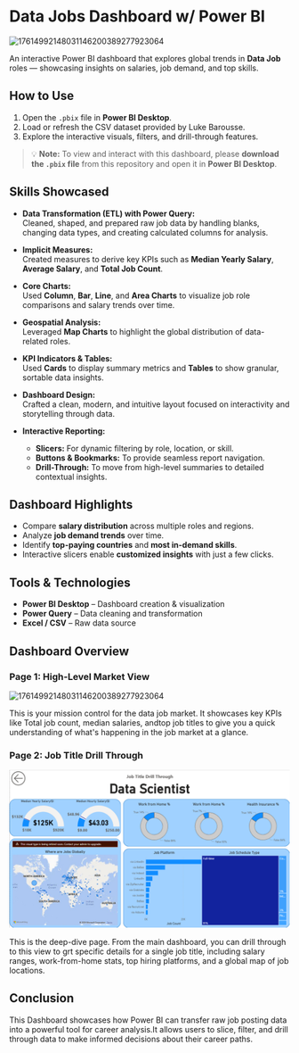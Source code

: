 #  Data Jobs Dashboard w/ Power BI

<img width="1286" height="718" alt="17614992148031146200389277923064" src="https://github.com/user-attachments/assets/1984b008-97a9-47cb-9b5a-f5f9130d3633" />


An interactive Power BI dashboard that explores global trends in **Data Job** roles — showcasing insights on salaries, job demand, and top skills.

## How to Use

1. Open the `.pbix` file in **Power BI Desktop**.  
2. Load or refresh the CSV dataset provided by Luke Barousse.  
3. Explore the interactive visuals, filters, and drill-through features.  

> 💡 **Note:** To view and interact with this dashboard, please **download the `.pbix` file** from this repository and open it in **Power BI Desktop**.

##  Skills Showcased

- **Data Transformation (ETL) with Power Query:**  
  Cleaned, shaped, and prepared raw job data by handling blanks, changing data types, and creating calculated columns for analysis.

- **Implicit Measures:**  
  Created measures to derive key KPIs such as **Median Yearly Salary**, **Average Salary**, and **Total Job Count**.

- **Core Charts:**  
  Used **Column**, **Bar**, **Line**, and **Area Charts** to visualize job role comparisons and salary trends over time.

- **Geospatial Analysis:**  
  Leveraged **Map Charts** to highlight the global distribution of data-related roles.

- **KPI Indicators & Tables:**  
  Used **Cards** to display summary metrics and **Tables** to show granular, sortable data insights.

- **Dashboard Design:**  
  Crafted a clean, modern, and intuitive layout focused on interactivity and storytelling through data.

- **Interactive Reporting:**  
  - **Slicers:** For dynamic filtering by role, location, or skill.  
  - **Buttons & Bookmarks:** To provide seamless report navigation.  
  - **Drill-Through:** To move from high-level summaries to detailed contextual insights.



## Dashboard Highlights

- Compare **salary distribution** across multiple roles and regions.  
- Analyze **job demand trends** over time.  
- Identify **top-paying countries** and **most in-demand skills**.  
- Interactive slicers enable **customized insights** with just a few clicks.  




## Tools & Technologies

- **Power BI Desktop** – Dashboard creation & visualization  
- **Power Query** – Data cleaning and transformation    
- **Excel / CSV** – Raw data source  


## Dashboard Overview

### Page 1: High-Level Market View

<img width="1286" height="718" alt="17614992148031146200389277923064" src="https://github.com/user-attachments/assets/3bcf9cde-5c47-43c0-a292-0f3deb9674f2" />


This is your mission control for the data job market. It showcases key KPIs like Total job count, median salaries, andtop job titles to give you a quick understanding of what's happening in the job market at a glance.

### Page 2: Job Title Drill Through

![alt text](image-1.png)
 
 This is the deep-dive page. From the main dashboard, you can drill through to this view to grt specific details for a single job title, including salary ranges, work-from-home stats, top hiring platforms, and a global map of job locations.

 ## Conclusion

This Dashboard showcases how Power BI can transfer raw job posting data into a powerful tool for career analysis.It allows users to slice, filter, and drill through data to make informed decisions about their career paths.

